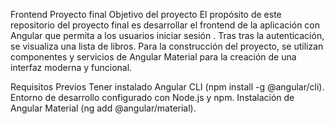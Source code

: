 Frontend Proyecto final
Objetivo del proyecto
El propósito de este repositorio del proyecto final es desarrollar el frontend de la aplicación con Angular que permita a los usuarios iniciar sesión . Tras tras la autenticación, se visualiza una lista de libros. Para la construcción del proyecto, se utilizan componentes y servicios de Angular Material para la creación de una interfaz moderna y funcional.

Requisitos Previos
Tener instalado Angular CLI (npm install -g @angular/cli). Entorno de desarrollo configurado con Node.js y npm. Instalación de Angular Material (ng add @angular/material).
